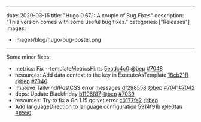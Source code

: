 
---
date: 2020-03-15
title: "Hugo 0.67.1: A couple of Bug Fixes"
description: "This version comes with some useful bug fixes."
categories: ["Releases"]
images:
- images/blog/hugo-bug-poster.png

---

	

Some minor fixes:

* metrics: Fix --templateMetricsHints [5eadc4c0](https://github.com/gohugoio/hugo/commit/5eadc4c0a8e5c51e72670591c4b7877e79c15e3c) [@bep](https://github.com/bep) [#7048](https://github.com/gohugoio/hugo/issues/7048)
* resources: Add data context to the key in ExecuteAsTemplate [18cb21ff](https://github.com/gohugoio/hugo/commit/18cb21ff2e4a60e7094908e4d6113a9d5a086316) [@bep](https://github.com/bep) [#7046](https://github.com/gohugoio/hugo/issues/7046)
* Improve Tailwind/PostCSS error messages [df298558](https://github.com/gohugoio/hugo/commit/df298558a5a5b747288d9656402af85e0ac75a43) [@bep](https://github.com/bep) [#7041](https://github.com/gohugoio/hugo/issues/7041)[#7042](https://github.com/gohugoio/hugo/issues/7042)
* deps: Update Blackfriday [b1106f87](https://github.com/gohugoio/hugo/commit/b1106f8715cac3544b8ea662b969336fe56fa047) [@bep](https://github.com/bep) [#7039](https://github.com/gohugoio/hugo/issues/7039)
* resources: Try to fix a Go 1.15 go vet error [c0177fe2](https://github.com/gohugoio/hugo/commit/c0177fe2b28eb09d1534e62370849c3f1d70b40f) [@bep](https://github.com/bep) 
* Add languageDirection to language configuration [5914f91b](https://github.com/gohugoio/hugo/commit/5914f91b6c980e42693661d5fd5640e237691df6) [@le0tan](https://github.com/le0tan) [#6550](https://github.com/gohugoio/hugo/issues/6550)



